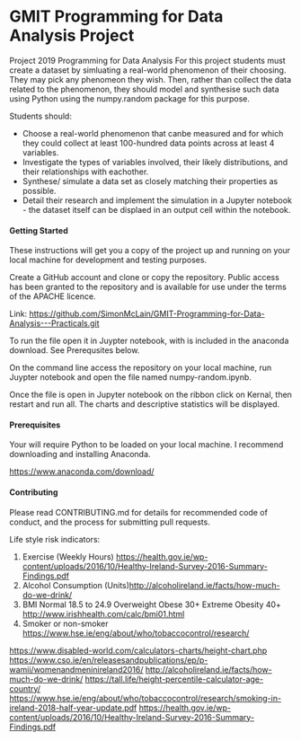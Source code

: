 # GMIT Programming for Data Analysis Project

Project 2019
Programming for Data Analysis
For this project students must create a dataset by simluating a real-world phenomenon of their choosing. They may pick any phenomeon they wish. Then, rather than collect the data related to the phenomenon, they should model and synthesise such data using Python using the numpy.random package for this purpose.

Students should:

- Choose a real-world phenomenon that canbe measured and for which they could collect at least 100-hundred data points across at least 4 variables.
- Investigate the types of variables involved, their likely distributions, and their relationships with eachother.
- Synthese/ simulate a data set as closely matching their properties as possible.
- Detail their research and implement the simulation in a Jupyter notebook - the dataset itself can be displaed in an output cell within the notebook.



#### Getting Started

These instructions will get you a copy of the project up and running on your local machine for development and testing purposes. 

Create a GitHub account and clone or copy the repository. Public access has been granted to the repository and is available for use under the terms of the APACHE licence. 

Link: https://github.com/SimonMcLain/GMIT-Programming-for-Data-Analysis---Practicals.git

To run the file open it in Juypter notebook, with is included in the anaconda download. See Prerequsites below. 

On the command line access the repository on your local machine, run Juypter notebook and open the file named numpy-random.ipynb.

Once the file is open in Jupyter notebook on the ribbon click on Kernal, then restart and run all. The charts and descriptive statistics will be displayed.


#### Prerequisites

Your will require Python to be loaded on your local machine. I recommend downloading and installing Anaconda.

https://www.anaconda.com/download/


#### Contributing
Please read CONTRIBUTING.md for details for recommended code of conduct, and the process for submitting pull requests.

<script src="https://gist.github.com/PurpleBooth/b24679402957c63ec426.js"></script> 


Life style risk indicators:
1. Exercise (Weekly Hours) https://health.gov.ie/wp-content/uploads/2016/10/Healthy-Ireland-Survey-2016-Summary-Findings.pdf
2. Alcohol Consumption (Units)http://alcoholireland.ie/facts/how-much-do-we-drink/ 
3. BMI Normal 18.5 to 24.9 Overweight Obese 30+ Extreme Obesity 40+ http://www.irishhealth.com/calc/bmi01.html
4. Smoker or non-smoker https://www.hse.ie/eng/about/who/tobaccocontrol/research/


https://www.disabled-world.com/calculators-charts/height-chart.php
https://www.cso.ie/en/releasesandpublications/ep/p-wamii/womenandmeninireland2016/
http://alcoholireland.ie/facts/how-much-do-we-drink/
https://tall.life/height-percentile-calculator-age-country/
https://www.hse.ie/eng/about/who/tobaccocontrol/research/smoking-in-ireland-2018-half-year-update.pdf
https://health.gov.ie/wp-content/uploads/2016/10/Healthy-Ireland-Survey-2016-Summary-Findings.pdf
